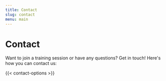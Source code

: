 ```yaml
---
title: Contact
slug: contact
menu: main
---
```


# Contact

Want to join a training session or have any questions?
Get in touch!
Here's how you can contact us:

{{< contact-options >}}
